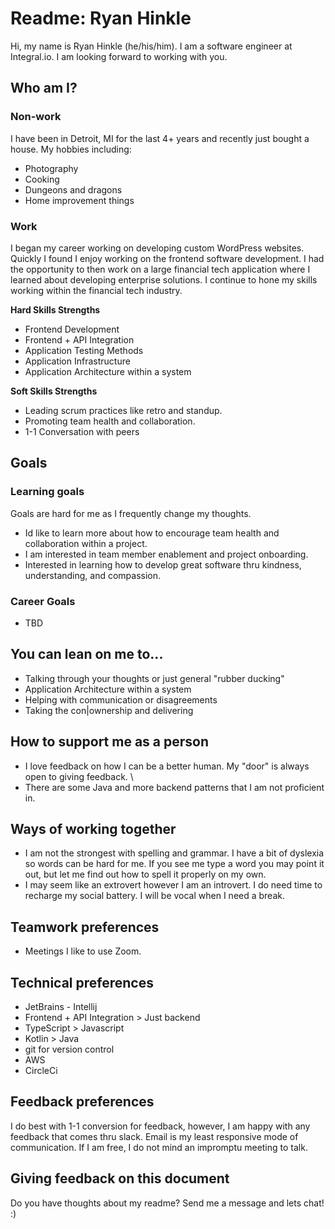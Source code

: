 # Readme: Ryan Hinkle
Hi, my name is Ryan Hinkle (he/his/him). I am a software engineer at Integral.io. I am looking forward to working with you.

## Who am I?
### Non-work
I have been in Detroit, MI for the last 4+ years and recently just bought a house. My hobbies including:
* Photography
* Cooking
* Dungeons and dragons
* Home improvement things

### Work
I began my career working on developing custom WordPress websites. Quickly I found I enjoy working on the frontend software development. I had the opportunity to then work on a large financial tech application where I learned about developing enterprise solutions. I continue to hone my skills working within the financial tech industry.

**Hard Skills Strengths** 
* Frontend Development
* Frontend + API Integration
* Application Testing Methods
* Application Infrastructure
* Application Architecture within a system

**Soft Skills Strengths** 
* Leading scrum practices like retro and standup.
* Promoting team health and collaboration.
* 1-1 Conversation with peers

## Goals
### Learning goals
Goals are hard for me as I frequently change my thoughts.

* Id like to learn more about how to encourage team health and collaboration within a project.
* I am interested in team member enablement and project onboarding.
* Interested in learning how to develop great software thru kindness, understanding, and compassion.

### Career Goals
* TBD

## You can lean on me to...
* Talking through your thoughts or just general "rubber ducking"
* Application Architecture within a system
* Helping with communication or disagreements
* Taking the con|ownership and delivering

## How to support me as a person
* I love feedback on how I can be a better human. My "door" is always open to giving feedback. \
* There are some Java and more backend patterns that I am not proficient in.

## Ways of working together
* I am not the strongest with spelling and grammar. I have a bit of dyslexia so words can be hard for me. If you see me type a word you may point it out, but let me find out how to spell it properly on my own. 
* I may seem like an extrovert however I am an introvert. I do need time to recharge my social battery. I will be vocal when I need a break.

## Teamwork preferences
* Meetings I like to use Zoom.

## Technical preferences
* JetBrains - Intellij
* Frontend + API Integration > Just backend
* TypeScript > Javascript
* Kotlin > Java
* git for version control
* AWS
* CircleCi

## Feedback preferences
I do best with 1-1 conversion for feedback, however, I am happy with any feedback that comes thru slack. Email is my least responsive mode of communication. If I am free, I do not mind an impromptu meeting to talk.

## Giving feedback on this document
Do you have thoughts about my readme? Send me a message and lets chat! :)
